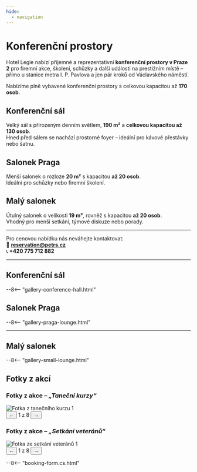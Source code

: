 ```yaml
---
hide:
  - navigation
---
```


# **Konferenční prostory**

Hotel Legie nabízí příjemné a reprezentativní **konferenční prostory v Praze 2** pro firemní akce, školení, schůzky a další události na prestižním místě – přímo u stanice metra I. P. Pavlova a jen pár kroků od Václavského náměstí.

Nabízíme plně vybavené konferenční prostory s celkovou kapacitou až **170 osob**.

## Konferenční sál

Velký sál s přirozeným denním světlem, **190 m²** a **celkovou kapacitou až 130 osob**.  
Hned před sálem se nachází prostorné foyer – ideální pro kávové přestávky nebo šatnu.

## Salonek Praga

Menší salonek o rozloze **20 m²** s kapacitou **až 20 osob**.  
Ideální pro schůzky nebo firemní školení.

## Malý salonek

Útulný salonek o velikosti **19 m²**, rovněž s kapacitou **až 20 osob**.  
Vhodný pro menší setkání, týmové diskuze nebo porady.

---

Pro cenovou nabídku nás neváhejte kontaktovat:  
📧 **[reservation@petrs.cz](mailto:reservation@petrs.cz)**  
📞 **+420 775 712 882**

---

## Konferenční sál

--8<-- "gallery-conference-hall.html"

## Salonek Praga

--8<-- "gallery-praga-lounge.html"

---

## Malý salonek

--8<-- "gallery-small-lounge.html"

## Fotky z akcí

### Fotky z akce – *„Taneční kurzy“*

<div class="gallery-slider" id="gallery-dance">
  <img src="/hotellegie/hotellegie/assets/akce/tanecni-kurz1.jpg" alt="Fotka z tanečního kurzu 1">
  <div class="slider-controls">
    <button onclick="prevImage('gallery-dance')">←</button>
    <span id="gallery-dance-counter">1 z 8</span>
    <button onclick="nextImage('gallery-dance')">→</button>
  </div>
</div>

### Fotky z akce – *„Setkání veteránů“*

<div class="gallery-slider" id="gallery-veterans">
  <img src="/hotellegie/hotellegie/assets/akce/veterani1.jpg" alt="Fotka ze setkání veteránů 1">
  <div class="slider-controls">
    <button onclick="prevImage('gallery-veterans')">←</button>
    <span id="gallery-veterans-counter">1 z 8</span>
    <button onclick="nextImage('gallery-veterans')">→</button>
  </div>
</div>

--8<-- "booking-form.cs.html"
